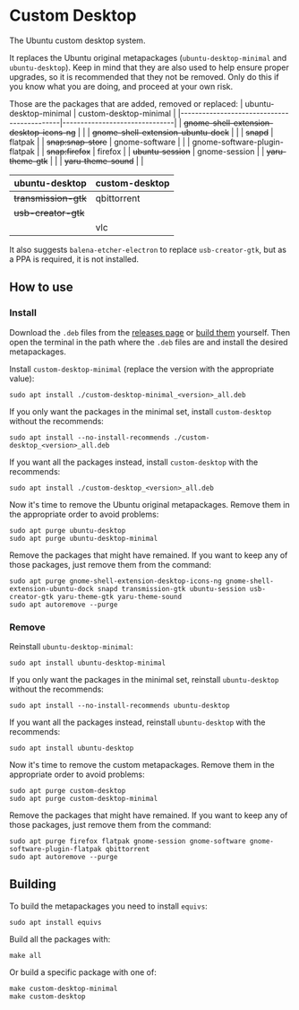 # Custom Desktop
The Ubuntu custom desktop system.

It replaces the Ubuntu original metapackages (`ubuntu-desktop-minimal` and `ubuntu-desktop`). Keep in mind that they are also used to help ensure proper upgrades, so it is recommended that they not be removed. Only do this if you know what you are doing, and proceed at your own risk.

Those are the packages that are added, removed or replaced:
| ubuntu-desktop-minimal                     | custom-desktop-minimal        |
|--------------------------------------------|-------------------------------|
| ~~gnome-shell-extension-desktop-icons-ng~~ |                               |
| ~~gnome-shell-extension-ubuntu-dock~~      |                               |
| ~~snapd~~                                  | flatpak                       |
| ~~snap:snap-store~~                        | gnome-software                |
|                                            | gnome-software-plugin-flatpak |
| ~~snap:firefox~~                           | firefox                       |
| ~~ubuntu-session~~                         | gnome-session                 |
| ~~yaru-theme-gtk~~                         |                               |
| ~~yaru-theme-sound~~                       |                               |

| ubuntu-desktop       | custom-desktop |
|----------------------|----------------|
| ~~transmission-gtk~~ | qbittorrent    |
| ~~usb-creator-gtk~~  |                |
|                      | vlc            |

It also suggests `balena-etcher-electron` to replace `usb-creator-gtk`, but as a PPA is required, it is not installed.

## How to use
### Install
Download the `.deb` files from the [releases page](releases) or [build them](#Building) yourself. Then open the terminal in the path where the `.deb` files are and install the desired metapackages.

Install `custom-desktop-minimal` (replace the version with the appropriate value):
```shell
sudo apt install ./custom-desktop-minimal_<version>_all.deb
```

If you only want the packages in the minimal set, install `custom-desktop` without the recommends:
```shell
sudo apt install --no-install-recommends ./custom-desktop_<version>_all.deb
```

If you want all the packages instead, install `custom-desktop` with the recommends:
```shell
sudo apt install ./custom-desktop_<version>_all.deb
```

Now it's time to remove the Ubuntu original metapackages. Remove them in the appropriate order to avoid problems:
```shell
sudo apt purge ubuntu-desktop
sudo apt purge ubuntu-desktop-minimal
```

Remove the packages that might have remained. If you want to keep any of those packages, just remove them from the command:
```shell
sudo apt purge gnome-shell-extension-desktop-icons-ng gnome-shell-extension-ubuntu-dock snapd transmission-gtk ubuntu-session usb-creator-gtk yaru-theme-gtk yaru-theme-sound
sudo apt autoremove --purge
```

### Remove
Reinstall `ubuntu-desktop-minimal`:
```shell
sudo apt install ubuntu-desktop-minimal
```

If you only want the packages in the minimal set, reinstall `ubuntu-desktop` without the recommends:
```shell
sudo apt install --no-install-recommends ubuntu-desktop
```

If you want all the packages instead, reinstall `ubuntu-desktop` with the recommends:
```shell
sudo apt install ubuntu-desktop
```

Now it's time to remove the custom metapackages. Remove them in the appropriate order to avoid problems:
```shell
sudo apt purge custom-desktop
sudo apt purge custom-desktop-minimal
```

Remove the packages that might have remained. If you want to keep any of those packages, just remove them from the command:
```shell
sudo apt purge firefox flatpak gnome-session gnome-software gnome-software-plugin-flatpak qbittorrent
sudo apt autoremove --purge
```

## Building
To build the metapackages you need to install `equivs`:
```shell
sudo apt install equivs
```

Build all the packages with:
```shell
make all
```

Or build a specific package with one of:
```shell
make custom-desktop-minimal
make custom-desktop
```
